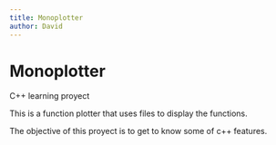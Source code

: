 ```yaml
---
title: Monoplotter
author: David
---
```


# Monoplotter
C++ learning proyect

This is a function plotter that uses files to display the functions.

The objective of this proyect is to get to know some of c++ features.
